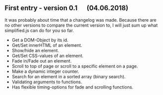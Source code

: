 ## First entry - version 0.1 &nbsp;&nbsp;&nbsp;&nbsp; (04.06.2018)
It was probably about time that a changelog was made. Because there are no other versions to compare the current version to, I will just sum up what simplified.js can do for you so far.
* Get a DOM-Object by its id.
* Get/Set innerHTML of an element.
* Show/hide an element.
* Get/Set CSS-values of an element.
* Fade in/Fade out an element.
* Scroll to top of page or scroll to a specific element on a page.
* Make a dynamic integer counter.
* Search for an element in a sorted array (binary search).
* Validating arguments to functions.
* Has flexible timing-options for fade and scrolling functions.
